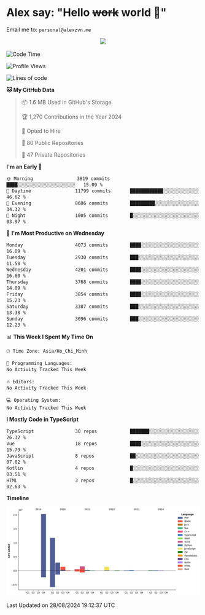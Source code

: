 # Alex say: "Hello ~~work~~ world 🐾"
Email me to: `personal@alexzvn.me`


<p align=center>
  <a href="https://skillicons.dev">
    <img src="https://skillicons.dev/icons?i=ts,js,php,nodejs,bun,vue,nuxt,react,svelte,tauri,laravel,rust,mongodb,docker,electron,redis,rabbitmq,tailwind,git,cloudflare,elysia,mysql,nginx,rollupjs,sentry,ubuntu,yarn,html,css,vite" />
  </a>
</p>

<!--START_SECTION:waka-->
![Code Time](http://img.shields.io/badge/Code%20Time-1%2C066%20hrs%2055%20mins-blue)

![Profile Views](http://img.shields.io/badge/Profile%20Views-13-blue)

![Lines of code](https://img.shields.io/badge/From%20Hello%20World%20I%27ve%20Written-40.5%20million%20lines%20of%20code-blue)

**🐱 My GitHub Data** 

> 📦 1.6 MB Used in GitHub's Storage 
 > 
> 🏆 1,270 Contributions in the Year 2024
 > 
> 💼 Opted to Hire
 > 
> 📜 80 Public Repositories 
 > 
> 🔑 47 Private Repositories 
 > 
**I'm an Early 🐤** 

```text
🌞 Morning                3819 commits        ████░░░░░░░░░░░░░░░░░░░░░   15.09 % 
🌆 Daytime                11799 commits       ████████████░░░░░░░░░░░░░   46.62 % 
🌃 Evening                8686 commits        █████████░░░░░░░░░░░░░░░░   34.32 % 
🌙 Night                  1005 commits        █░░░░░░░░░░░░░░░░░░░░░░░░   03.97 % 
```
📅 **I'm Most Productive on Wednesday** 

```text
Monday                   4073 commits        ████░░░░░░░░░░░░░░░░░░░░░   16.09 % 
Tuesday                  2930 commits        ███░░░░░░░░░░░░░░░░░░░░░░   11.58 % 
Wednesday                4201 commits        ████░░░░░░░░░░░░░░░░░░░░░   16.60 % 
Thursday                 3768 commits        ████░░░░░░░░░░░░░░░░░░░░░   14.89 % 
Friday                   3854 commits        ████░░░░░░░░░░░░░░░░░░░░░   15.23 % 
Saturday                 3387 commits        ███░░░░░░░░░░░░░░░░░░░░░░   13.38 % 
Sunday                   3096 commits        ███░░░░░░░░░░░░░░░░░░░░░░   12.23 % 
```


📊 **This Week I Spent My Time On** 

```text
🕑︎ Time Zone: Asia/Ho_Chi_Minh

💬 Programming Languages: 
No Activity Tracked This Week

🔥 Editors: 
No Activity Tracked This Week

💻 Operating System: 
No Activity Tracked This Week
```

**I Mostly Code in TypeScript** 

```text
TypeScript               30 repos            ███████░░░░░░░░░░░░░░░░░░   26.32 % 
Vue                      18 repos            ████░░░░░░░░░░░░░░░░░░░░░   15.79 % 
JavaScript               8 repos             ██░░░░░░░░░░░░░░░░░░░░░░░   07.02 % 
Kotlin                   4 repos             █░░░░░░░░░░░░░░░░░░░░░░░░   03.51 % 
HTML                     3 repos             █░░░░░░░░░░░░░░░░░░░░░░░░   02.63 % 
```



**Timeline**

![Lines of Code chart](https://raw.githubusercontent.com/alexzvn/alexzvn/main/assets/bar_graph.png)


 Last Updated on 28/08/2024 19:12:37 UTC
<!--END_SECTION:waka-->
